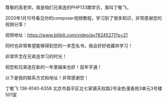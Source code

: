 
<!-- lmonkey/cattree -->


尊敬的高老师，我是咱们兄弟连的PHP133期学员，我叫丁敬飞，

2020年1月10号看见你的composer视频教程，学习到了很多知识，非常感谢您的视频分享！

视频地址：https://www.bilibili.com/video/av78245271?p=21

同时也非常希望能够得到您的一本签名书。我会好好收藏并学习！

非常怀念在兄弟连学习的时光！

祝您和兄弟连在新的一年里越来也好！鼠年亨通！

以下是我的联系方式和地址！非常感谢您！

丁敬飞   136-8140-6358    北京市昌平区北七家镇天权路2号金色漫香苑3单元3号楼501室




